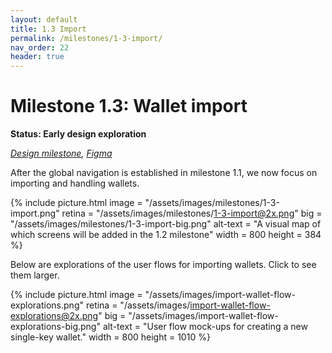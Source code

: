 ```yaml
---
layout: default
title: 1.3 Import
permalink: /milestones/1-3-import/
nav_order: 22
header: true
---
```


# Milestone 1.3: Wallet import

**Status: Early design exploration**

_[Design milestone](https://github.com/BitcoinDesign/Bitcoin-Core-App/milestone/2), [Figma](https://www.figma.com/file/ek8w3n3upbluw5UL2lGhRx/Bitcoin-Core-App-Design?type=design&node-id=7516%3A13169&mode=design&t=sZSBHpOLLJmoMf57-1)_

After the global navigation is established in milestone 1.1, we now focus on importing and handling wallets.

{% include picture.html
	image = "/assets/images/milestones/1-3-import.png"
	retina = "/assets/images/milestones/1-3-import@2x.png"
	big = "/assets/images/milestones/1-3-import-big.png"
	alt-text = "A visual map of which screens will be added in the 1.2 milestone"
	width = 800
	height = 384
%}

Below are explorations of the user flows for importing wallets. Click to see them larger.

{% include picture.html
	image = "/assets/images/import-wallet-flow-explorations.png"
	retina = "/assets/images/import-wallet-flow-explorations@2x.png"
	big = "/assets/images/import-wallet-flow-explorations-big.png"
	alt-text = "User flow mock-ups for creating a new single-key wallet."
	width = 800
	height = 1010
%}